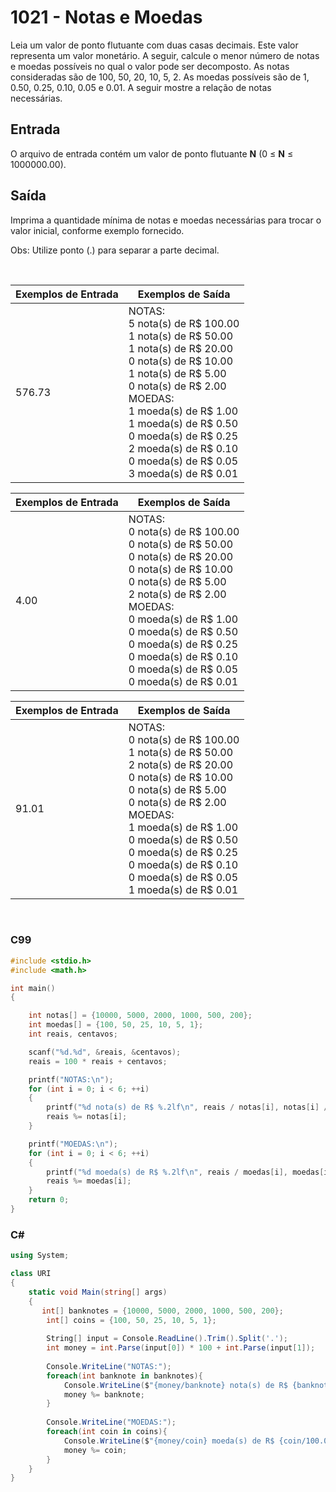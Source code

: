 1021 - Notas e Moedas
=====================

Leia um valor de ponto flutuante com duas casas decimais. Este valor representa um valor monetário. A seguir, calcule o menor número de notas e moedas possíveis no qual o valor pode ser decomposto. As notas consideradas são de 100, 50, 20, 10, 5, 2. As moedas possíveis são de 1, 0.50, 0.25, 0.10, 0.05 e 0.01. A seguir mostre a relação de notas necessárias.

Entrada
-------

O arquivo de entrada contém um valor de ponto flutuante **N** (0 ≤ **N** ≤ 1000000.00).

Saída
-----

Imprima a quantidade mínima de notas e moedas necessárias para trocar o valor inicial, conforme exemplo fornecido.

Obs: Utilize ponto (.) para separar a parte decimal.

&nbsp;

| Exemplos de Entrada | Exemplos de Saída              |
|---------------------|--------------------------------|
| 576.73              | NOTAS: <br/> 5 nota(s) de R$ 100.00 <br/> 1 nota(s) de R$ 50.00 <br/> 1 nota(s) de R$ 20.00 <br/> 0 nota(s) de R$ 10.00 <br/> 1 nota(s) de R$ 5.00 <br/> 0 nota(s) de R$ 2.00 <br/> MOEDAS: <br/> 1 moeda(s) de R$ 1.00 <br/> 1 moeda(s) de R$ 0.50 <br/> 0 moeda(s) de R$ 0.25 <br/> 2 moeda(s) de R$ 0.10 <br/> 0 moeda(s) de R$ 0.05 <br/> 3 moeda(s) de R$ 0.01 |

| Exemplos de Entrada | Exemplos de Saída              |
|---------------------|--------------------------------|
| 4.00                | NOTAS: <br/> 0 nota(s) de R$ 100.00 <br/> 0 nota(s) de R$ 50.00 <br/> 0 nota(s) de R$ 20.00 <br/> 0 nota(s) de R$ 10.00 <br/> 0 nota(s) de R$ 5.00 <br/> 2 nota(s) de R$ 2.00 <br/> MOEDAS: <br/> 0 moeda(s) de R$ 1.00 <br/> 0 moeda(s) de R$ 0.50 <br/> 0 moeda(s) de R$ 0.25 <br/> 0 moeda(s) de R$ 0.10 <br/> 0 moeda(s) de R$ 0.05 <br/> 0 moeda(s) de R$ 0.01 |

| Exemplos de Entrada | Exemplos de Saída              |
|---------------------|--------------------------------|
| 91.01               | NOTAS: <br/> 0 nota(s) de R$ 100.00 <br/> 1 nota(s) de R$ 50.00 <br/> 2 nota(s) de R$ 20.00 <br/> 0 nota(s) de R$ 10.00 <br/> 0 nota(s) de R$ 5.00 <br/> 0 nota(s) de R$ 2.00 <br/> MOEDAS: <br/> 1 moeda(s) de R$ 1.00 <br/> 0 moeda(s) de R$ 0.50 <br/> 0 moeda(s) de R$ 0.25 <br/> 0 moeda(s) de R$ 0.10 <br/> 0 moeda(s) de R$ 0.05 <br/> 1 moeda(s) de R$ 0.01 |

&nbsp;

### C99

```c
#include <stdio.h>
#include <math.h>

int main()
{

    int notas[] = {10000, 5000, 2000, 1000, 500, 200};
    int moedas[] = {100, 50, 25, 10, 5, 1};
    int reais, centavos;

    scanf("%d.%d", &reais, &centavos);
    reais = 100 * reais + centavos;

    printf("NOTAS:\n");
    for (int i = 0; i < 6; ++i)
    {
        printf("%d nota(s) de R$ %.2lf\n", reais / notas[i], notas[i] / 100.0);
        reais %= notas[i];
    }

    printf("MOEDAS:\n");
    for (int i = 0; i < 6; ++i)
    {
        printf("%d moeda(s) de R$ %.2lf\n", reais / moedas[i], moedas[i] / 100.0);
        reais %= moedas[i];
    }
    return 0;
}
```

### C#

```cs
using System;

class URI
{
    static void Main(string[] args)
    {
       int[] banknotes = {10000, 5000, 2000, 1000, 500, 200};
        int[] coins = {100, 50, 25, 10, 5, 1};
        
        String[] input = Console.ReadLine().Trim().Split('.');
        int money = int.Parse(input[0]) * 100 + int.Parse(input[1]);
        
        Console.WriteLine("NOTAS:");
        foreach(int banknote in banknotes){
            Console.WriteLine($"{money/banknote} nota(s) de R$ {banknote/100.0:0.00}");
            money %= banknote;
        }
        
        Console.WriteLine("MOEDAS:");
        foreach(int coin in coins){
            Console.WriteLine($"{money/coin} moeda(s) de R$ {coin/100.0:0.00}");
            money %= coin;
        }
    }
}
```